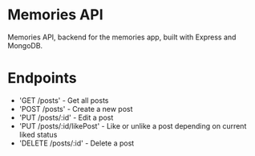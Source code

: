 # Memories API
Memories API, backend for the memories app, built with Express and MongoDB.

# Endpoints
- 'GET /posts' - Get all posts
- 'POST /posts' - Create a new post
- 'PUT /posts/:id' - Edit a post
- 'PUT /posts/:id/likePost' - Like or unlike a post depending on current liked status
- 'DELETE /posts/:id' - Delete a post
